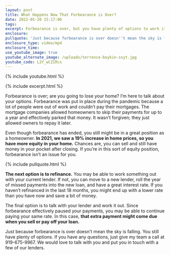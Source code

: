 ```yaml
---
layout: post
title: What Happens Now That Forbearance is Over?
date: 2022-05-20 15:17:06
tags:
excerpt: Forbearance is over, but you have plenty of options to work it out.
enclosure:
pullquote: 'Just because forbearance is over doesn''t mean the sky is falling. '
enclosure_type: video/mp4
enclosure_time:
use_youtube_image: true
youtube_alternate_image: /uploads/terrence-boykin-ssyt.jpg
youtube_code: L2Y_wCZIRcs
---
```

{% include youtube.html %}

{% include excerpt.html %}

Forbearance is over; are you going to lose your home? I’m here to talk about your options. Forbearance was put in place during the pandemic because a lot of people were out of work and couldn’t pay their mortgages. The mortgage companies allowed homeowners to skip their payments for up to a year and effectively parked that money. It wasn’t forgiven; they just allowed owners to repay it later.

Even though forbearance has ended, you still might be in a great position as a homeowner. **In 2021, we saw a 19% increase in home prices, so you have more equity in your home.** Chances are, you can sell and still have money in your pocket after closing. If you’re in this sort of equity position, forbearance isn’t an issue for you.

{% include pullquote.html %}

**The next option is to refinance.** You may be able to work something out with your current lender. If not, you can move to a new lender, roll the year of missed payments into the new loan, and have a great interest rate. If you haven’t refinanced in the last 18 months, you might end up with a lower rate than you have now and save a bit of money.&nbsp;

The final option is to talk with your lender and work it out. Since forbearance effectively paused your payments, you may be able to continue paying your same rate. In this case, **that extra payment might come due when you sell or pay off your loan.&nbsp;**

Just because forbearance is over doesn't mean the sky is falling. You still have plenty of options. If you have any questions, just give my team a call at 919-675-9967. We would love to talk with you and put you in touch with a few of our lenders.
